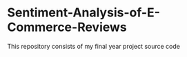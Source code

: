 # Sentiment-Analysis-of-E-Commerce-Reviews
This repository consists of my final year project source code
